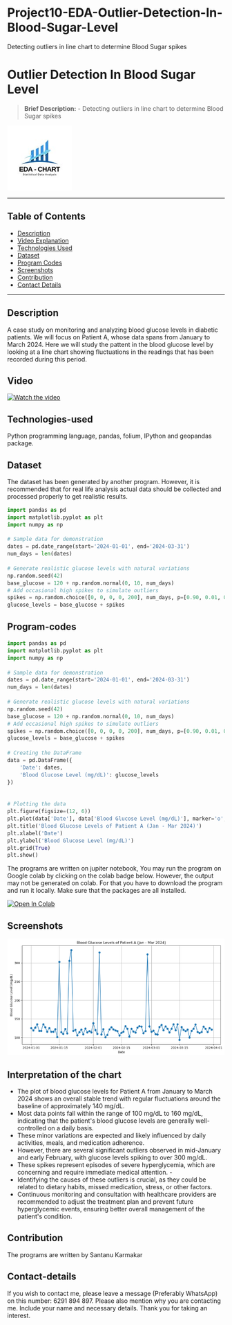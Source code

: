 # Project10-EDA-Outlier-Detection-In-Blood-Sugar-Level
Detecting outliers in line chart to determine Blood Sugar spikes
# Outlier Detection In Blood Sugar Level
> **Brief Description:** - Detecting outliers in line chart to determine Blood Sugar spikes

![Project Logo](EDACharts.jpg)

---

## Table of Contents

- [Description](#description)
- [Video Explanation](#video)
- [Technologies Used](#technologies-used)
- [Dataset](#dataset)
- [Program Codes ](#program-codes)
- [Screenshots](#screenshots)
- [Contribution](#contributipn)
- [Contact Details](#contact-details)

---

## Description

A case study on monitoring and analyzing blood glucose levels in diabetic patients. We will focus on Patient A, whose data spans from January to March 2024. Here we will study the pattent in the blood glucose level by looking at a line chart showing fluctuations in the readings that has been recorded during this period.

## Video

[![Watch the video](https://img.youtube.com/vi/xH7QeJPWEj8/hqdefault.jpg)](https://www.youtube.com/watch?v=xH7QeJPWEj8) 

## Technologies-used

Python programming language, pandas, folium, IPython and geopandas package.

## Dataset

The dataset has been generated by another program. However, it is recommended that for real life analysis actual data should be collected and processed properly to get realistic results.

```python
import pandas as pd
import matplotlib.pyplot as plt
import numpy as np

# Sample data for demonstration
dates = pd.date_range(start='2024-01-01', end='2024-03-31')
num_days = len(dates)

# Generate realistic glucose levels with natural variations
np.random.seed(42)
base_glucose = 120 + np.random.normal(0, 10, num_days)
# Add occasional high spikes to simulate outliers
spikes = np.random.choice([0, 0, 0, 0, 200], num_days, p=[0.90, 0.01, 0.01, 0.01, 0.07])
glucose_levels = base_glucose + spikes
```

## Program-codes

```python
import pandas as pd
import matplotlib.pyplot as plt
import numpy as np

# Sample data for demonstration
dates = pd.date_range(start='2024-01-01', end='2024-03-31')
num_days = len(dates)

# Generate realistic glucose levels with natural variations
np.random.seed(42)
base_glucose = 120 + np.random.normal(0, 10, num_days)
# Add occasional high spikes to simulate outliers
spikes = np.random.choice([0, 0, 0, 0, 200], num_days, p=[0.90, 0.01, 0.01, 0.01, 0.07])
glucose_levels = base_glucose + spikes

# Creating the DataFrame
data = pd.DataFrame({
    'Date': dates,
    'Blood Glucose Level (mg/dL)': glucose_levels
})


# Plotting the data
plt.figure(figsize=(12, 6))
plt.plot(data['Date'], data['Blood Glucose Level (mg/dL)'], marker='o', linestyle='-')
plt.title('Blood Glucose Levels of Patient A (Jan - Mar 2024)')
plt.xlabel('Date')
plt.ylabel('Blood Glucose Level (mg/dL)')
plt.grid(True)
plt.show()
```

The programs are written on jupiter notebook, You may run the program on Google colab by clicking on the colab badge below. However, the output may not be generated on colab. For that you have to download the program and run it locally. Make sure that the packages are all installed.

[![Open In Colab](https://colab.research.google.com/assets/colab-badge.svg)](https://colab.research.google.com/github/fromsantanu/Project10-EDA-Outlier-Detection-In-Blood-Sugar-Level/blob/main/Project10-EDA-Outlier-Detection-In-Blood-Sugar-Level.ipynb)

## Screenshots

![Program Output](output.png)

## Interpretation of the chart

- The plot of blood glucose levels for Patient A from January to March 2024 shows an overall stable trend with regular fluctuations around the baseline of approximately 140 mg/dL. 
- Most data points fall within the range of 100 mg/dL to 160 mg/dL, indicating that the patient's blood glucose levels are generally well-controlled on a daily basis. 
- These minor variations are expected and likely influenced by daily activities, meals, and medication adherence.
- However, there are several significant outliers observed in mid-January and early February, with glucose levels spiking to over 300 mg/dL. 
- These spikes represent episodes of severe hyperglycemia, which are concerning and require immediate medical attention. -
- Identifying the causes of these outliers is crucial, as they could be related to dietary habits, missed medication, stress, or other factors. 
- Continuous monitoring and consultation with healthcare providers are recommended to adjust the treatment plan and prevent future hyperglycemic events, ensuring better overall management of the patient's condition.

## Contribution

The programs are written by Santanu Karmakar

## Contact-details

If you wish to contact me, please leave a message (Preferably WhatsApp) on this number: 6291 894 897.
Please also mention why you are contacting me. Include your name and necessary details.
Thank you for taking an interest.
